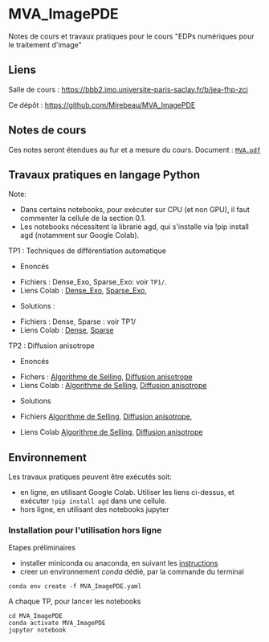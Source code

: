 # MVA_ImagePDE

Notes de cours et travaux pratiques pour le cours "EDPs numériques pour le traitement d'image"

## Liens

Salle de cours : https://bbb2.imo.universite-paris-saclay.fr/b/jea-fhp-zcj

Ce dépôt : https://github.com/Mirebeau/MVA_ImagePDE

## Notes de cours

Ces notes seront étendues au fur et a mesure du cours.
Document : [`MVA.pdf`](MVA.pdf)

## Travaux pratiques en langage Python

Note:
 - Dans certains notebooks, pour exécuter sur CPU (et non GPU), il faut commenter la cellule de la section 0.1.
 - Les notebooks nécessitent la librarie agd, qui s'installe via !pip install agd (notamment sur Google Colab).

<!---
	Générer un lien Colab
	https://colab.research.google.com/notebook#fileId= (insérer identifiant) &offline=true&sandboxMode=true
--->

TP1 : Techniques de différentiation automatique
* Enoncés  
 - Fichiers : Dense_Exo, Sparse_Exo: voir `TP1/`.
 - Liens Colab :
  [Dense_Exo](https://colab.research.google.com/notebook#fileId=1tqdZvmZFA_1lg6gj6q0U5l-Ez7qIeWo8&offline=true&sandboxMode=true),
  [Sparse_Exo](https://colab.research.google.com/notebook#fileId=1ohjV4fXNs5NcrUS3XeFtIHOGYBx8GCMM&offline=true&sandboxMode=true),

* Solutions :
 - Fichiers : Dense, Sparse : voir TP1/
 - Liens Colab :
  [Dense](https://colab.research.google.com/notebook#fileId=1cF26zZz8LAbrL7gbbWEtyYdBtlTSBwVL&offline=true&sandboxMode=true),
  [Sparse](https://colab.research.google.com/notebook#fileId=1tifdb1jjVJP9TCUpVWYghiXgOEhbAaHI&offline=true&sandboxMode=true)

TP2 : Diffusion anisotrope

* Enoncés
 - Fichers :
 [Algorithme de Selling](https://drive.google.com/file/d/1adPejCBWfUmBnn8A_3XaW0W_PuAZI9MU/view?usp=sharing),
 [Diffusion anisotrope](https://drive.google.com/file/d/1CY3v6gyhRVgPbsuzwfgt-kGfXzEMZWWL/view?usp=sharing)
 - Liens Colab :
 [Algorithme de Selling](https://colab.research.google.com/notebook#fileId=1adPejCBWfUmBnn8A_3XaW0W_PuAZI9MU&offline=true&sandboxMode=true),
 [Diffusion anisotrope](https://colab.research.google.com/notebook#fileId=1CY3v6gyhRVgPbsuzwfgt-kGfXzEMZWWL&offline=true&sandboxMode=true)

* Solutions
 - Fichiers
 [Algorithme de Selling](https://drive.google.com/open?id=1dMHXDYJoQBI_EtvQTcR15pbJaiP03S0p),
 [Diffusion anisotrope](https://drive.google.com/open?id=1u6_XthpxwycWYIusJoP26x37n2Fvbevh),

 - Liens Colab
 [Algorithme de Selling](https://colab.research.google.com/notebook#fileId=1dMHXDYJoQBI_EtvQTcR15pbJaiP03S0p&offline=true&sandboxMode=true),
 [Diffusion anisotrope](https://colab.research.google.com/notebook#fileId=1u6_XthpxwycWYIusJoP26x37n2Fvbevh&offline=true&sandboxMode=true)

<!---

TP3 : chaleur et géodésiques

* Enoncés
 - Fichiers
 Diffusion anisotrope - à terminer - dans TP3/,
 Formule de Varadhan : voir TP3/,
 [Chaleur et ondes 1D](https://drive.google.com/file/d/10s3kP6pAzZTf0DspG3M5j-Pfmu5M6wKc/view?usp=sharing)
 - Liens Colab :
 ,
 [Chaleur et ondes 1D](https://colab.research.google.com/notebook#fileId=10s3kP6pAzZTf0DspG3M5j-Pfmu5M6wKc&offline=true&sandboxMode=true)

* Solutions
 - Fichiers
  [Diffusion anisotrope](https://drive.google.com/open?id=1u6_XthpxwycWYIusJoP26x37n2Fvbevh),
  Formule de Varadhan : voir TP3/Solutions
  [Chaleur et ondes 1D](https://drive.google.com/open?id=12fuUVP1BHfJhWOupAL4wLADSf9VYPyjM)
 - Liens Colab
 [Diffusion anisotrope](https://colab.research.google.com/notebook#fileId=1u6_XthpxwycWYIusJoP26x37n2Fvbevh&offline=true&sandboxMode=true),
 [Chaleur et ondes 1D](https://colab.research.google.com/notebook#fileId=12fuUVP1BHfJhWOupAL4wLADSf9VYPyjM&offline=true&sandboxMode=true)

TP4 : transport optimal entropique

* Enoncés
- Fichiers
 Formule de Varadhan - à terminer - dans TP4/
 [transport entropique](https://www.dropbox.com/s/xiwt6y76vkf0ypr/Sinkhorn_Exo.ipynb?dl=0)

* Solutions
 [transport entropique](https://www.dropbox.com/s/a150x3ib3zd3gx4/Sinkhorn.ipynb?dl=0)

TP5 : Résolution numérique de l'équation eikonale
* Enoncés
[Eikonal GPU](https://colab.research.google.com/notebook#fileId=182TnSY0Glaabm-LLuoooScIVQNIcuT4n&offline=true&sandboxMode=true).
* Solutions
[Eikonal GPU](https://colab.research.google.com/notebook#fileId=1Y7mJ3SdD3GRm0QCtV1bRgHShzBzeLk-j&offline=true&sandboxMode=true),

TP6 : Applications de l'équation eikonale
* Enoncés [Tubular structure segmentation](https://www.dropbox.com/s/a5l4vh7ngk19mar/Tubular_Exo.ipynb?dl=0),
[Curvature penalization](https://www.dropbox.com/s/z006km415quurrx/DeviationHorizontality_Exo.ipynb?dl=0).
* Solutions [Tubular structure segmentation](https://www.dropbox.com/s/dtzc3q2vjazyocc/Tubular.ipynb?dl=0),
[Curvature penalization](https://www.dropbox.com/s/xt7stg05oqcnwk4/DeviationHorizontality.ipynb?dl=0).

* Enoncés, version Colab.
[Tubular structure segmentation](https://colab.research.google.com/1pLHYt0UocFeHbjOp5SkS7NvB6XT2ALgx&offline=true&sandboxMode=true),
[Curvature penalization](https://colab.research.google.com/notebook#fileId=1m1362Cskq8PVUbOZqMiUcYgez9IZHXqG&offline=true&sandboxMode=true).

* Solutions, version Colab.
[Tubular structure segmentation](https://colab.research.google.com/1AMLRDrNQVXLnOdsracx4ZSwPR7bgi3J9&offline=true&sandboxMode=true),
[Curvature penalization](https://colab.research.google.com/notebook#1x309yEmht-G8sy9dxJN2LGeOE4INdnmW&offline=true&sandboxMode=true).

TP7 : Chemins optimaux avec pénalisation de la courbure
* Enoncés.
Terminer DeviationHorizontality_Exo_DemiFait dans le sous-dossier TP7.
Si le temps le permet, autres exemples d'utilisation des schémas monotones:
[Schema monotone (équation de Pucci)](https://www.dropbox.com/s/i80w95ozagihych/nonlinearmonotonesecond2d_exo.ipynb),
[Schémas monotones 1D](https://www.dropbox.com/s/nakbw8pgfcl7uqs/MonotoneSchemes1D_Exo.ipynb?dl=0).
* Solutions
[Schema monotone (équation de Pucci)](https://www.dropbox.com/s/ta2g5it36yapyc1/nonlinearmonotonesecond2d.ipynb?dl=0),
[Schémas monotones 1D](https://www.dropbox.com/s/xhbozst3le6qaqo/MonotoneSchemes1D.ipynb?dl=0).

--->

## Environnement

Les travaux pratiques peuvent être exécutés soit:
- en ligne, en utilisant Google Colab. Utiliser les liens ci-dessus, et exécuter `!pip install agd` dans une cellule.
- hors ligne, en utilisant des notebooks jupyter

### Installation pour l'utilisation hors ligne

Etapes préliminaires
- installer miniconda ou anaconda, en suivant les [instructions](https://docs.conda.io/projects/conda/en/latest/user-guide/install/)
- creer un environnement *conda* dédié, par la commande du terminal
```
conda env create -f MVA_ImagePDE.yaml
```

A chaque TP, pour lancer les notebooks
```
cd MVA_ImagePDE
conda activate MVA_ImagePDE
jupyter notebook
```
